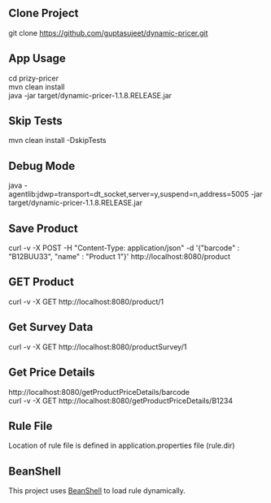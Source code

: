 Clone Project
-------------
git clone https://github.com/guptasujeet/dynamic-pricer.git


App Usage
---------
cd prizy-pricer <br>
mvn clean install <br>
java -jar target/dynamic-pricer-1.1.8.RELEASE.jar <br> 


Skip Tests
----------
mvn clean install -DskipTests <br>


Debug Mode
----------------
java -agentlib:jdwp=transport=dt_socket,server=y,suspend=n,address=5005 -jar target/dynamic-pricer-1.1.8.RELEASE.jar


Save Product
-------------
curl -v -X POST -H "Content-Type: application/json" -d '{"barcode" : "B12BUU33", "name" : "Product 1"}'  http://localhost:8080/product


GET Product
------------
curl -v -X GET http://localhost:8080/product/1


Get Survey Data
----------------
curl -v -X GET http://localhost:8080/productSurvey/1


Get Price Details
-----------------
http://localhost:8080/getProductPriceDetails/barcode <br>
curl -v -X GET http://localhost:8080/getProductPriceDetails/B1234 


Rule File
-----------------
Location of rule file is defined in application.properties file (rule.dir)


BeanShell
-----------------
This project uses <a href="http://www.beanshell.org/" target="_blank">BeanShell</a> to load rule dynamically.


